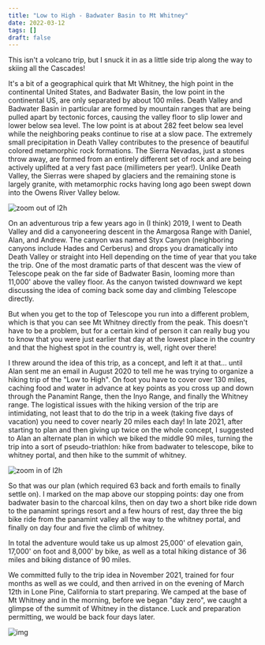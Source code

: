 ```yaml
---
title: "Low to High - Badwater Basin to Mt Whitney"
date: 2022-03-12
tags: []
draft: false
---
```


This isn't a volcano trip, but I snuck it in as a little side trip along the way to skiing all the Cascades!

It's a bit of a geographical quirk that Mt Whitney, the high point in the continental United States, and Badwater Basin, the low point in the continental US, are only separated by about 100 miles. Death Valley and Badwater Basin in particular are formed by mountain ranges that are being pulled apart by tectonic forces, causing the valley floor to slip lower and lower below sea level. The low point is at about 282 feet below sea level while the neighboring peaks continue to rise at a slow pace. The extremely small precipitation in Death Valley contributes to the presence of beautiful colored metamorphic rock formations. The Sierra Nevadas, just a stones throw away, are formed from an entirely different set of rock and are being actively uplifted at a very fast pace (millimeters per year!). Unlike Death Valley, the Sierras were shaped by glaciers and the remaining stone is largely granite, with metamorphic rocks having long ago been swept down into the Owens River Valley below.

![zoom out of l2h](/static/maps/l2h/overview_far.png)

On an adventurous trip a few years ago in (I think) 2019, I went to Death Valley and did a canyoneering descent in the Amargosa Range with Daniel, Alan, and Andrew. The canyon was named Styx Canyon (neighboring canyons include Hades and Cerberus) and drops you dramatically into Death Valley or straight into Hell depending on the time of year that you take the trip. One of the most dramatic parts of that descent was the view of Telescope peak on the far side of Badwater Basin, looming more than 11,000' above the valley floor. As the canyon twisted downward we kept discussing the idea of coming back some day and climbing Telescope directly.

But when you get to the top of Telescope you run into a different problem, which is that you can see Mt Whitney directly from the peak. This doesn't have to be a problem, but for a certain kind of person it can really bug you to know that you were just earlier that day at the lowest place in the country and that the highest spot in the country is, well, right over there!

I threw around the idea of this trip, as a concept, and left it at that... until Alan sent me an email in August 2020 to tell me he was trying to organize a hiking trip of the "Low to High". On foot you have to cover over 130 miles, caching food and water in advance at key points as you cross up and down through the Panamint Range, then the Inyo Range, and finally the Whitney range. The logistical issues with the hiking version of the trip are intimidating, not least that to do the trip in a week (taking five days of vacation) you need to cover nearly 20 miles each day! In late 2021, after starting to plan and then giving up twice on the whole concept, I suggested to Alan an alternate plan in which we biked the middle 90 miles, turning the trip into a sort of pseudo-triathlon: hike from badwater to telescope, bike to whitney portal, and then hike to the summit of whitney. 

![zoom in of l2h](/static/maps/l2h/overview_close.png)

So that was our plan (which required 63 back and forth emails to finally settle on). I marked on the map above our stopping points: day one from badwater basin to the charcoal kilns, then on day two a short bike ride down to the panamint springs resort and a few hours of rest, day three the big bike ride from the panamint valley all the way to the whitney portal, and finally on day four and five the climb of whitney.

In total the adventure would take us up almost 25,000' of elevation gain, 17,000' on foot and 8,000' by bike, as well as a total hiking distance of 36 miles and biking distance of 90 miles.

We committed fully to the trip idea in November 2021, trained for four months as well as we could, and then arrived in on the evening of March 12th in Lone Pine, California to start preparing. We camped at the base of Mt Whitney and in the morning, before we began "day zero", we caught a glimpse of the summit of Whitney in the distance. Luck and preparation permitting, we would be back four days later. 

![img](/static/l2h/day0/IMG_0227.png)
